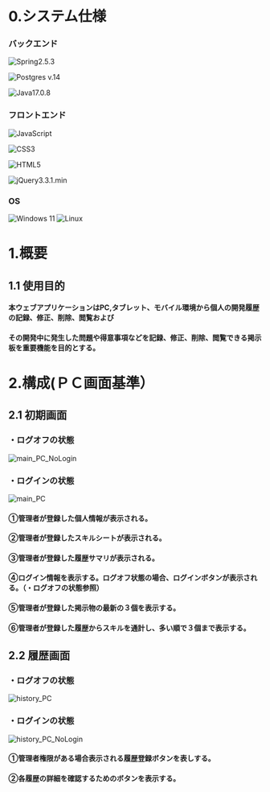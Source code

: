 # 0.システム仕様
### バックエンド
![Spring](https://img.shields.io/badge/spring-%236DB33F.svg?style=for-the-badge&logo=spring&logoColor=white)2.5.3

![Postgres](https://img.shields.io/badge/postgres-%23316192.svg?style=for-the-badge&logo=postgresql&logoColor=white) v.14

![Java](https://img.shields.io/badge/java-%23ED8B00.svg?style=for-the-badge&logo=openjdk&logoColor=white)17.0.8

### フロントエンド
![JavaScript](https://img.shields.io/badge/javascript-%23323330.svg?style=for-the-badge&logo=javascript&logoColor=%23F7DF1E)

![CSS3](https://img.shields.io/badge/css3-%231572B6.svg?style=for-the-badge&logo=css3&logoColor=white)

![HTML5](https://img.shields.io/badge/html5-%23E34F26.svg?style=for-the-badge&logo=html5&logoColor=white)

![jQuery](https://img.shields.io/badge/jquery-%230769AD.svg?style=for-the-badge&logo=jquery&logoColor=white)3.3.1.min


### OS
![Windows 11](https://img.shields.io/badge/Windows%2011-%230079d5.svg?style=for-the-badge&logo=Windows%2011&logoColor=white)
![Linux](https://img.shields.io/badge/Linux-FCC624?style=for-the-badge&logo=linux&logoColor=black)
# 1.概要

## 1.1 使用目的
#### 本ウェブアプリケーションはPC,タブレット、モバイル環境から個人の開発履歴の記録、修正、削除、閲覧および
#### その開発中に発生した問題や得意事項などを記録、修正、削除、閲覧できる掲示板を重要機能を目的とする。

# 2.構成(ＰＣ画面基準）
## 2.1 初期画面

### ・ログオフの状態
![main_PC_NoLogin](https://github.com/JeongIn1994/Portfolio/assets/77004633/9dd738ed-6c69-4b26-a173-bf739d617e57)

### ・ログインの状態
![main_PC](https://github.com/JeongIn1994/Portfolio/assets/77004633/a2793fb7-9d6d-4d4c-aa2d-f25032e6454f)
#### ①管理者が登録した個人情報が表示される。
#### ②管理者が登録したスキルシートが表示される。
#### ③管理者が登録した履歴サマリが表示される。
#### ④ログイン情報を表示する。ログオフ状態の場合、ログインボタンが表示される。（・ログオフの状態参照）
#### ⑤管理者が登録した掲示物の最新の３個を表示する。
#### ⑥管理者が登録した履歴からスキルを通計し、多い順で３個まで表示する。

## 2.2 履歴画面

### ・ログオフの状態
![history_PC](https://github.com/JeongIn1994/Portfolio/assets/77004633/027d5a31-fdbc-4e2b-ac8b-d9c4fb064f1b)

### ・ログインの状態
![history_PC_NoLogin](https://github.com/JeongIn1994/Portfolio/assets/77004633/3455ad39-c324-4ab5-b88b-771c77fa175b)

#### ①管理者権限がある場合表示される履歴登録ボタンを表しする。
#### ②各履歴の詳細を確認するためのボタンを表示する。


